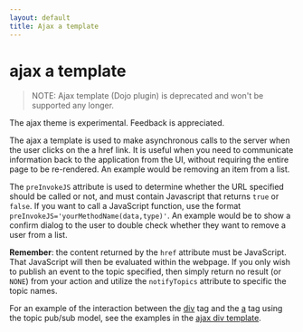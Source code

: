 ```yaml
---
layout: default
title: Ajax a template
---
```


# ajax a template

> NOTE: Ajax template (Dojo plugin) is deprecated and won't be supported any longer.

The ajax theme is experimental. Feedback is appreciated.

The ajax a template is used to make asynchronous calls to the server when the user clicks on the a href link. It is 
useful when you need to communicate information back to the application from the UI, without requiring the entire page 
to be re-rendered. An example would be removing an item from a list.

The `preInvokeJS` attribute is used to determine whether the URL specified should be called or not, and must contain 
Javascript that returns `true` or `false`. If you want to call a JavaScript function, use the format 
`preInvokeJS='yourMethodName(data,type)'`. An example would be to show a confirm dialog to the user to double check 
whether they want to remove a user from a list.

**Remember**: the content returned by the `href` attribute must be JavaScript. That JavaScript will then be evaluated 
within the webpage. If you only wish to publish an event to the topic specified, then simply return no result (or `NONE`) 
from your action and utilize the `notifyTopics` attribute to specific the topic names.

For an example of the interaction between the [div](dojo-div-tag.html) tag and the [a](dojo-a-tag.html) tag using 
the topic pub/sub model, see the examples in the [ajax div template](ajax-div-template.html).
